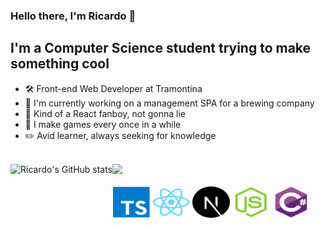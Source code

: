 ### Hello there, I'm Ricardo 👋

## I'm a Computer Science student trying to make something cool

- 🛠 Front-end Web Developer at Tramontina
- 🍺 I'm currently working on a management SPA for a brewing company
- 🌌 Kind of a React fanboy, not gonna lie
- 🚀 I make games every once in a while
- ✏️ Avid learner, always seeking for knowledge

<br>

<div>
  <img height="180em" align="left" alt="Ricardo's GitHub stats" src="https://github-readme-stats.vercel.app/api?username=RicardoDalcin&show_icons=true&theme=dracula&count_private=true" />
  <img height="180em" src="https://github-readme-stats.vercel.app/api/top-langs/?username=RicardoDalcin&layout=compact&langs_count=7&theme=dracula"/>
</div>

<div style="display: inline_block"><br>
  <img align="center" alt="Ricardo-TS" height="50" width="60" src="https://raw.githubusercontent.com/devicons/devicon/master/icons/typescript/typescript-plain.svg">
  <img align="center" alt="Ricardo-React" height="50" width="60" src="https://raw.githubusercontent.com/devicons/devicon/master/icons/react/react-original.svg">
  <img align="center" alt="Ricardo-Next" height="50" width="60" src="https://raw.githubusercontent.com/devicons/devicon/master/icons/nextjs/nextjs-original.svg">
  <img align="center" alt="Ricardo-CSS" height="50" width="60" src="https://raw.githubusercontent.com/devicons/devicon/master/icons/nodejs/nodejs-plain.svg">
  <img align="center" alt="Ricardo-Csharp" height="50" width="60" src="https://raw.githubusercontent.com/devicons/devicon/master/icons/csharp/csharp-original.svg">
</div>

